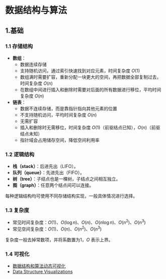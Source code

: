 # 数据结构与算法


<!--more-->

## 1.基础

### 1.1 存储结构

- **数组**：
    - 数据连续存储
    - 支持随机访问，通过索引快速找到对应元素，时间复杂度 $O(1)$
    - 数组满时需要扩容，重新分配一块更大的空间，再把数据全部复制过去，时间复杂度 $O(n)$
    - 在数组中间进行插入和删除时需要对后面的所有数据进行移位，平均时间复杂度 $O(n)$
- **链表**：
    - 数据不连续存储，而是靠指针指向其他元素的位置
    - 不支持随机访问，平均时间复杂度 $O(n)$
    - 无需扩容
    - 插入和删除时无需移位，时间复杂度 $O(1)$（前驱结点已知），$O(n)$（前驱结点未知）
    - 指针域会占用储存空间，降低空间利用率

### 1.2 逻辑结构

- **栈（stack）**：后进先出（LIFO）。
- **队列（queue）**：先进先出（FIFO）。
- **树（tree）**：子结点也是一棵树，子结点之间相互独立。
- **图（graph）**：任意两个结点间可以连接。

每种逻辑结构均可使用不同存储结构实现，一般具体情况进行选择。

### 1.3 复杂度

- 常见时间复杂度：$O(1)$、$O(\log n)$、$O(n)$、$O(n\log n)$、$O(n^2)$、$O(n^3)$
- 常见空间复杂度：$O(1)$、$O(n)$、$O(n^2)$、$O(n^3)$

复杂度一般去掉常数项，并将系数置为1，$O$ 表示上界。

### 1.4 可视化

- [数据结构和算法动态可视化](https://visualgo.net/zh)
- [Data Structure Visualizations](https://www.cs.usfca.edu/~galles/visualization/Algorithms.html)

